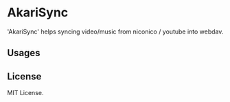 # AkariSync

'AkariSync' helps syncing  video/music from niconico / youtube into webdav.

## Usages

## License
MIT License.